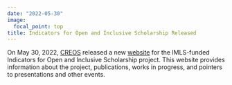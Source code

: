 ```yaml
---
date: "2022-05-30"
image:
  focal_point: top
title: Indicators for Open and Inclusive Scholarship Released
---
```


On May 30, 2022, [CREOS](https://libraries.mit.edu/creos/) released a new [website](https://trackingopen.org) for the IMLS-funded Indicators for Open and Inclusive Scholarship project. This website provides information about the project, publications, works in progress, and pointers to presentations and other events.

